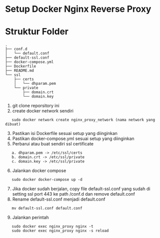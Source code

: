 # Setup Docker Nginx Reverse Proxy

# Struktur Folder

```
.
├── conf.d
│   └── default.conf
├── default-ssl.conf
├── docker-compose.yml
├── Dockerfile
├── README.md
└── ssl
    ├── certs
    │   └── dhparam.pem
    └── private
        ├── domain.crt
        └── domain.key
```

1. git clone reporsitory ini
2. create docker network sendiri
```
   sudo docker network create nginx_proxy_network (nama network yang dibuat)
```
3. Pastikan isi Dockerfile sesuai setup yang diinginkan
4. Pastikan docker-compose.yml sesuai setup yang diinginkan
5. Perbarui atau buat sendiri ssl certificate
```
   a. dhparam.pem -> /etc/ssl/certs
   b. domain.crt -> /etc/ssl/private
   c. domain.key -> /etc/ssl/private
```
6. Jalankan docker compose
```
   sudo docker docker-compose up -d
```
7. Jika docker sudah berjalan, copy file default-ssl.conf yang sudah di setting ssl port 443 ke path /conf.d dan remove default.conf
8. Rename default-ssl.conf menjadi default.conf
```
   mv default-ssl.conf default.conf
```
9. Jalankan perintah
```
   sudo docker exec nginx_proxy nginx -t
   sudo docker exec nginx_proxy nginx -s reload
```

